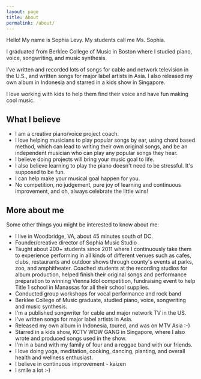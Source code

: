 ```yaml
---
layout: page
title: About
permalink: /about/
---
```


Hello! My name is Sophia Levy. My students call me Ms. Sophia.

I graduated from Berklee College of Music in Boston where I studied piano, voice, songwriting, and music synthesis.

I’ve written and recorded lots of songs for cable and network television in the U.S., and written songs for major label artists in Asia. I also released my own album in Indonesia and starred in a kids show in Singapore.

I love working with kids to help them find their voice and have fun making cool music.


## What I believe

- I am a creative piano/voice project coach.
- I love helping musicians to play popular songs by ear, using chord based method, which can lead to writing their own original songs, and be an independent musician who can play any popular songs they hear.
- I believe doing projects will bring your music goal to life.
- I also believe learning to play the piano doesn't need to be stressful. It's supposed to be fun.
- I can help make your musical goal happen for you.
- No competition, no judgement, pure joy of learning and continuous improvement, and oh, always celebrate the little wins!

## More about me

Some other things you might be interested to know about me:

- I live in Woodbridge, VA, about 45 minutes south of DC.
- Founder/creative director of Sophia Music Studio .
- Taught about 200+ students since 2011 where I continuously take them to experience performing in all kinds of different venues such as cafes, clubs, restaurants and outdoor shows through county's events at parks, zoo, and amphitheater. Coached students at the recording studios for album production, helped finish their original songs and performance preparation to winning Vienna Idol competition, fundraising event to help Title 1 school in Manassas for all their school supplies.
- Conducted group workshops for vocal performance and rock band
- Berklee College of Music graduate, studied piano, voice, songwriting and music synthesis.
- I'm a published songwriter for cable and major network TV in the US.
- I've written songs for major label artists in Asia.
- Released my own album in Indonesia, toured, and was on MTV Asia :-)
- Starred in a kids show, KCTV WOW GANG in Singapore, where I also wrote and produced songs used in the show.
- I'm in a band with my family of four and a reggae band with our friends.
- I love doing yoga, meditation, cooking, dancing, planting, and overall health and wellness enthusiast.
- I believe in continuous improvement - kaizen
- I smile a lot :-)
